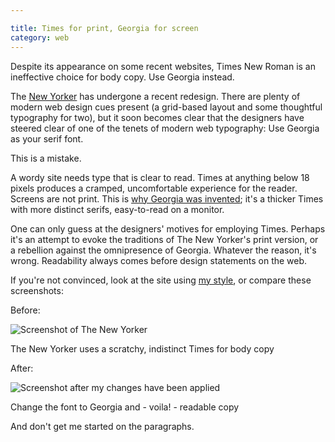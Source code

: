 ```yaml
---

title: Times for print, Georgia for screen
category: web
---
```


Despite its appearance on some recent websites, Times New Roman is an ineffective choice for body copy. Use Georgia instead.

The [New Yorker](http://newyorker.com) has undergone a recent redesign. There are plenty of modern web design cues present (a grid-based layout and some thoughtful typography for two), but it soon becomes clear that the designers have steered clear of one of the tenets of modern web typography: Use Georgia as your serif font.

This is a mistake.

A wordy site needs type that is clear to read. Times at anything below 18 pixels produces a cramped, uncomfortable experience for the reader. Screens are not print. This is [why Georgia was invented](http://www.will-harris.com/verdana-georgia.htm); it's a thicker Times with more distinct serifs, easy-to-read on a monitor.

One can only guess at the designers' motives for employing Times. Perhaps it's an attempt to evoke the traditions of The New Yorker's print version, or a rebellion against the omnipresence of Georgia. Whatever the reason, it's wrong. Readability always comes before design statements on the web.

If you're not convinced, look at the site using [my style](http://userstyles.org/styles/6815), or compare these screenshots:

Before:

<img src="http://farm3.static.flickr.com/2068/2475840215_b526132c42.jpg?v=0" alt="Screenshot of The New Yorker">

<p class="figcaption">The New Yorker uses a scratchy, indistinct Times for body copy</p>

After:

<img src="http://farm3.static.flickr.com/2351/2475840179_97b768394c.jpg?v=0" alt="Screenshot after my changes have been applied">

<p class="figcaption">Change the font to Georgia and - voila! - readable copy</p>

And don't get me started on the paragraphs.
